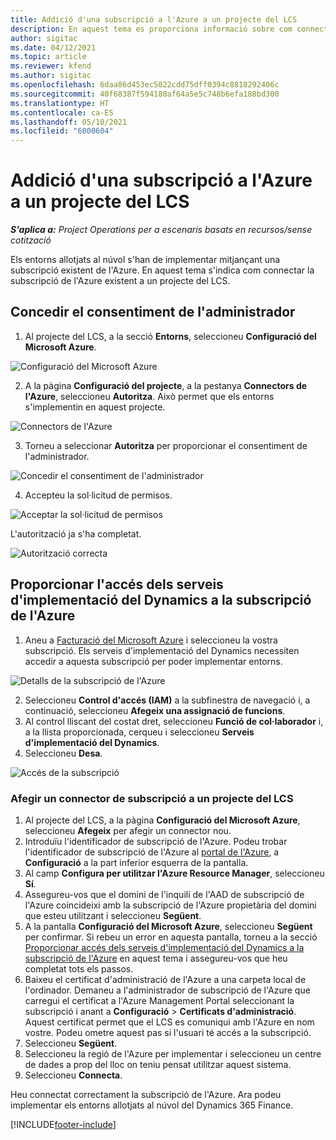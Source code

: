 ```yaml
---
title: Addició d'una subscripció a l'Azure a un projecte del LCS
description: En aquest tema es proporciona informació sobre com connectar la subscripció de l'Azure a un projecte del LCS.
author: sigitac
ms.date: 04/12/2021
ms.topic: article
ms.reviewer: kfend
ms.author: sigitac
ms.openlocfilehash: 6daa86d453ec5022cdd75dff0394c8818292406c
ms.sourcegitcommit: 40f68387f594180af64a5e5c748b6efa188bd300
ms.translationtype: HT
ms.contentlocale: ca-ES
ms.lasthandoff: 05/10/2021
ms.locfileid: "6000604"
---
```

# <a name="add-an-azure-subscription-to-an-lcs-project"></a>Addició d'una subscripció a l'Azure a un projecte del LCS

_**S'aplica a:** Project Operations per a escenaris basats en recursos/sense cotització_

Els entorns allotjats al núvol s'han de implementar mitjançant una subscripció existent de l'Azure. En aquest tema s'indica com connectar la subscripció de l'Azure existent a un projecte del LCS. 

## <a name="grant-admin-consent"></a>Concedir el consentiment de l'administrador

1. Al projecte del LCS, a la secció **Entorns**, seleccioneu **Configuració del Microsoft Azure**.

![Configuració del Microsoft Azure](./media/1MicrosoftAzureSettings.png)

2. A la pàgina **Configuració del projecte**, a la pestanya **Connectors de l'Azure**, seleccioneu **Autoritza**. Això permet que els entorns s'implementin en aquest projecte.

![Connectors de l'Azure](./media/2AzureConnectors.png)

3. Torneu a seleccionar **Autoritza** per proporcionar el consentiment de l'administrador.

![Concedir el consentiment de l'administrador](./media/3GrantAdminConsent.png)

4. Accepteu la sol·licitud de permisos.

![Acceptar la sol·licitud de permisos](./media/4AcceptPermissionRequest.png)

L'autorització ja s'ha completat. 

![Autorització correcta](./media/5AuthorizationComplete.png)

## <a name="provide-dynamics-deployment-services-access-to-your-azure-subscription"></a><a name="provide"></a>Proporcionar l'accés dels serveis d'implementació del Dynamics a la subscripció de l'Azure

1. Aneu a [Facturació del Microsoft Azure](https://portal.azure.com/#blade/Microsoft\_Azure\_Billing/SubscriptionsBlade) i seleccioneu la vostra subscripció. Els serveis d'implementació del Dynamics necessiten accedir a aquesta subscripció per poder implementar entorns.

![Detalls de la subscripció de l'Azure](./media/6AzureSubscription.png)

2. Seleccioneu **Control d'accés (IAM)** a la subfinestra de navegació i, a continuació, seleccioneu **Afegeix una assignació de funcions**.
3. Al control lliscant del costat dret, seleccioneu **Funció de col·laborador** i, a la llista proporcionada, cerqueu i seleccioneu **Serveis d'implementació del Dynamics**. 
4. Seleccioneu **Desa**.

![Accés de la subscripció](./media/7SubscriptionAccess.png)

### <a name="add-a-subscription-connector-to-an-lcs-project"></a>Afegir un connector de subscripció a un projecte del LCS

1. Al projecte del LCS, a la pàgina **Configuració del Microsoft Azure**, seleccioneu **Afegeix** per afegir un connector nou.
2. Introduïu l'identificador de subscripció de l'Azure. Podeu trobar l'identificador de subscripció de l'Azure al [portal de l'Azure](https://ms.portal.azure.com/), a **Configuració** a la part inferior esquerra de la pantalla.
3. Al camp **Configura per utilitzar l'Azure Resource Manager**, seleccioneu **Sí**.
4. Assegureu-vos que el domini de l'inquilí de l'AAD de subscripció de l'Azure coincideixi amb la subscripció de l'Azure propietària del domini que esteu utilitzant i seleccioneu **Següent**.
5. A la pantalla **Configuració del Microsoft Azure**, seleccioneu **Següent** per confirmar. Si rebeu un error en aquesta pantalla, torneu a la secció [Proporcionar accés dels serveis d'implementació del Dynamics a la subscripció de l'Azure](#provide) en aquest tema i assegureu-vos que heu completat tots els passos.
6. Baixeu el certificat d'administració de l'Azure a una carpeta local de l'ordinador. Demaneu a l'administrador de subscripció de l'Azure que carregui el certificat a l'Azure Management Portal seleccionant la subscripció i anant a **Configuració** > **Certificats d'administració**. Aquest certificat permet que el LCS es comuniqui amb l'Azure en nom vostre. Podeu ometre aquest pas si l'usuari té accés a la subscripció.
7. Seleccioneu **Següent**.
8. Seleccioneu la regió de l'Azure per implementar i seleccioneu un centre de dades a prop del lloc on teniu pensat utilitzar aquest sistema.
9.  Seleccioneu **Connecta**.

Heu connectat correctament la subscripció de l'Azure. Ara podeu implementar els entorns allotjats al núvol del Dynamics 365 Finance.




[!INCLUDE[footer-include](../includes/footer-banner.md)]
